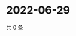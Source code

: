 # 2022-06-29

共 0 条

<!-- BEGIN WEIBO -->
<!-- 最后更新时间 Wed Jun 29 2022 01:14:58 GMT+0800 (China Standard Time) -->

<!-- END WEIBO -->
